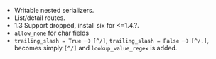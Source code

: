 * Writable nested serializers.
* List/detail routes.
* 1.3 Support dropped, install six for <=1.4.?.
* `allow_none` for char fields
* `trailing_slash = True` --> `[^/]`, `trailing_slash = False` --> `[^/.]`, becomes simply `[^/]` and `lookup_value_regex` is added.

